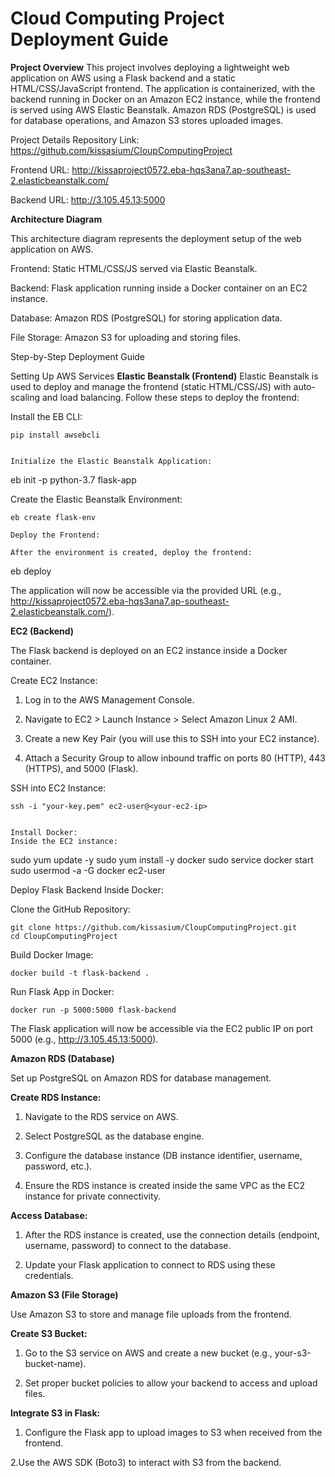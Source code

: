 # Cloud Computing Project Deployment Guide

**Project Overview**
This project involves deploying a lightweight web application on AWS using a Flask backend and a static HTML/CSS/JavaScript frontend. The application is containerized, with the backend running in Docker on an Amazon EC2 instance, while the frontend is served using AWS Elastic Beanstalk. Amazon RDS (PostgreSQL) is used for database operations, and Amazon S3 stores uploaded images.


Project Details
Repository Link: https://github.com/kissasium/CloupComputingProject

Frontend URL: http://kissaproject0572.eba-hqs3ana7.ap-southeast-2.elasticbeanstalk.com/

Backend URL: http://3.105.45.13:5000


**Architecture Diagram**

This architecture diagram represents the deployment setup of the web application on AWS.

Frontend: Static HTML/CSS/JS served via Elastic Beanstalk.

Backend: Flask application running inside a Docker container on an EC2 instance.

Database: Amazon RDS (PostgreSQL) for storing application data.

File Storage: Amazon S3 for uploading and storing files.

Step-by-Step Deployment Guide

Setting Up AWS Services
**Elastic Beanstalk (Frontend)**
Elastic Beanstalk is used to deploy and manage the frontend (static HTML/CSS/JS) with auto-scaling and load balancing. Follow these steps to deploy the frontend:

Install the EB CLI:
```
pip install awsebcli


Initialize the Elastic Beanstalk Application:
```
eb init -p python-3.7 flask-app

Create the Elastic Beanstalk Environment:
```
eb create flask-env

Deploy the Frontend:

After the environment is created, deploy the frontend:

```
eb deploy

The application will now be accessible via the provided URL (e.g., http://kissaproject0572.eba-hqs3ana7.ap-southeast-2.elasticbeanstalk.com/).

**EC2 (Backend)**

The Flask backend is deployed on an EC2 instance inside a Docker container.

Create EC2 Instance:

1. Log in to the AWS Management Console.

2. Navigate to EC2 > Launch Instance > Select Amazon Linux 2 AMI.

3. Create a new Key Pair (you will use this to SSH into your EC2 instance).

4. Attach a Security Group to allow inbound traffic on ports 80 (HTTP), 443 (HTTPS), and 5000 (Flask).

SSH into EC2 Instance:

```
ssh -i "your-key.pem" ec2-user@<your-ec2-ip>


Install Docker:
Inside the EC2 instance:
```
sudo yum update -y
sudo yum install -y docker
sudo service docker start
sudo usermod -a -G docker ec2-user


Deploy Flask Backend Inside Docker:

Clone the GitHub Repository:

```
git clone https://github.com/kissasium/CloupComputingProject.git
cd CloupComputingProject
```

Build Docker Image:
```
docker build -t flask-backend .
```
Run Flask App in Docker:

```
docker run -p 5000:5000 flask-backend
```

The Flask application will now be accessible via the EC2 public IP on port 5000 (e.g., http://3.105.45.13:5000).



**Amazon RDS (Database)**

Set up PostgreSQL on Amazon RDS for database management.

**Create RDS Instance:**

1. Navigate to the RDS service on AWS.

2. Select PostgreSQL as the database engine.

3. Configure the database instance (DB instance identifier, username, password, etc.).

4. Ensure the RDS instance is created inside the same VPC as the EC2 instance for private connectivity.

**Access Database:**

1. After the RDS instance is created, use the connection details (endpoint, username, password) to connect to the database.

2. Update your Flask application to connect to RDS using these credentials.

**Amazon S3 (File Storage)**

Use Amazon S3 to store and manage file uploads from the frontend.

**Create S3 Bucket:**

1. Go to the S3 service on AWS and create a new bucket (e.g., your-s3-bucket-name).

2. Set proper bucket policies to allow your backend to access and upload files.

**Integrate S3 in Flask:**

1. Configure the Flask app to upload images to S3 when received from the frontend.

2.Use the AWS SDK (Boto3) to interact with S3 from the backend.

